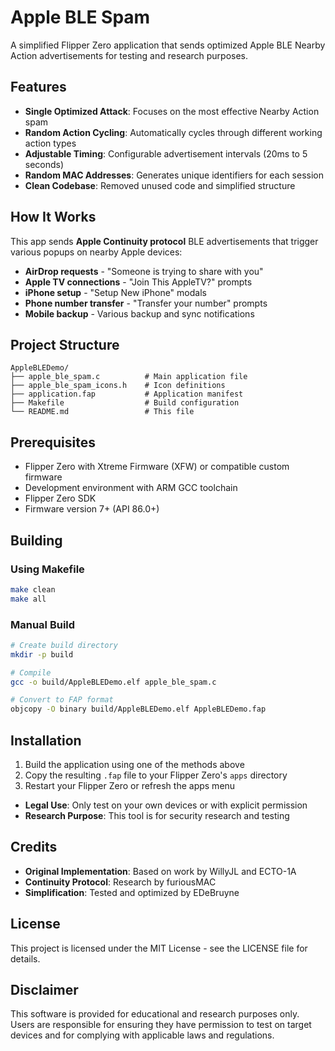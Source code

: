 # Apple BLE Spam

A simplified Flipper Zero application that sends optimized Apple BLE Nearby Action advertisements for testing and research purposes.

## Features

- **Single Optimized Attack**: Focuses on the most effective Nearby Action spam
- **Random Action Cycling**: Automatically cycles through different working action types
- **Adjustable Timing**: Configurable advertisement intervals (20ms to 5 seconds)
- **Random MAC Addresses**: Generates unique identifiers for each session
- **Clean Codebase**: Removed unused code and simplified structure

## How It Works

This app sends **Apple Continuity protocol** BLE advertisements that trigger various popups on nearby Apple devices:

- **AirDrop requests** - "Someone is trying to share with you"
- **Apple TV connections** - "Join This AppleTV?" prompts
- **iPhone setup** - "Setup New iPhone" modals
- **Phone number transfer** - "Transfer your number" prompts
- **Mobile backup** - Various backup and sync notifications

## Project Structure

```
AppleBLEDemo/
├── apple_ble_spam.c          # Main application file
├── apple_ble_spam_icons.h    # Icon definitions
├── application.fap           # Application manifest
├── Makefile                  # Build configuration
└── README.md                 # This file
```

## Prerequisites

- Flipper Zero with Xtreme Firmware (XFW) or compatible custom firmware
- Development environment with ARM GCC toolchain
- Flipper Zero SDK
- Firmware version 7+ (API 86.0+)

## Building

### Using Makefile
```bash
make clean
make all
```

### Manual Build
```bash
# Create build directory
mkdir -p build

# Compile
gcc -o build/AppleBLEDemo.elf apple_ble_spam.c

# Convert to FAP format
objcopy -O binary build/AppleBLEDemo.elf AppleBLEDemo.fap
```

## Installation

1. Build the application using one of the methods above
2. Copy the resulting `.fap` file to your Flipper Zero's `apps` directory
3. Restart your Flipper Zero or refresh the apps menu




- **Legal Use**: Only test on your own devices or with explicit permission
- **Research Purpose**: This tool is for security research and testing


## Credits

- **Original Implementation**: Based on work by WillyJL and ECTO-1A
- **Continuity Protocol**: Research by furiousMAC
- **Simplification**: Tested and optimized by EDeBruyne

## License

This project is licensed under the MIT License - see the LICENSE file for details.

## Disclaimer

This software is provided for educational and research purposes only. Users are responsible for ensuring they have permission to test on target devices and for complying with applicable laws and regulations.
